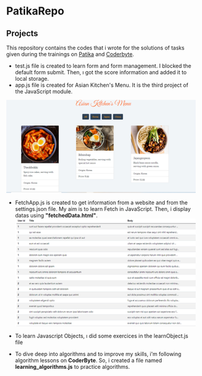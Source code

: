 # PatikaRepo
## Projects<br/>

This repository contains the codes that i wrote for the solutions of tasks given during the trainings on <a href="https://app.patika.dev/">Patika</a> and <a href="https://coderbyte.com/">Coderbyte</a>.

* test.js file is created to learn form and form management. I blocked the default form submit. Then, ı got the score information and added it to local storage.
* app.js file is created for Asian Kitchen's Menu. It is the third project of the JavaScript module.
<img src="https://github.com/baristutakli/PatikaRepo/blob/master/ScreenShots/MenuProjectScreenshot.png" >

* FetchApp.js is created to get information from a website and from the settings.json file. My aim is to learn Fetch in JavaScript. Then, i display datas using **"fetchedData.html"**.
<img src="https://github.com/baristutakli/PatikaRepo/blob/master/ScreenShots/fetchedData.png" ></br>
* To learn Javascript Objects, ı did some exercices in the learnObject.js file</br>

* To dive deep into algorithms and to improve my skills, i'm following algorithm lessons on **CoderByte**. So, i created a file named **learning_algorithms.js**  to practice algorithms. 

